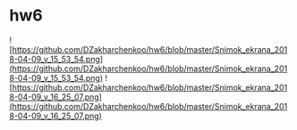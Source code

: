 # hw6
![https://github.com/DZakharchenkoo/hw6/blob/master/Snimok_ekrana_2018-04-09_v_15_53_54.png](https://github.com/DZakharchenkoo/hw6/blob/master/Snimok_ekrana_2018-04-09_v_15_53_54.png)
![https://github.com/DZakharchenkoo/hw6/blob/master/Snimok_ekrana_2018-04-09_v_16_25_07.png](https://github.com/DZakharchenkoo/hw6/blob/master/Snimok_ekrana_2018-04-09_v_16_25_07.png)
